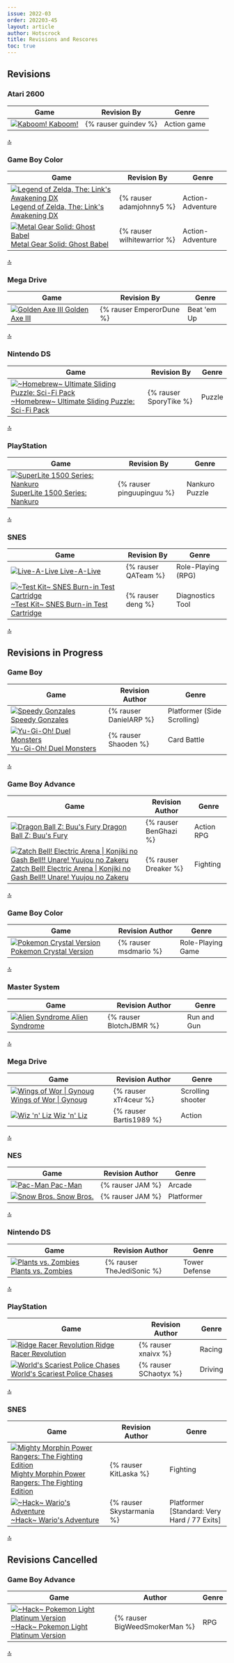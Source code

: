 ```yaml
---
issue: 2022-03
order: 202203-45
layout: article
author: Hotscrock
title: Revisions and Rescores
toc: true
---
```


## Revisions

### Atari 2600


| Game                                                                                                                                                                                                                         | Revision By          | Genre       |
| ---------------------------------------------------------------------------------------------------------------------------------------------------------------------------------------------------------------------------- | -------------------- | ----------- |
| <a class="gameicon-link" href="https://retroachievements.org/game/12735" target="_blank" rel="noopener"> <img class="gameicon" src="https://retroachievements.org/Images/016774.png" alt="Kaboom!"> <span>Kaboom!</span></a> | {% rauser guindev %} | Action game |

<a href="#toc">:top:</a>


### Game Boy Color


| Game                                                                                                                                                                                                                                                                                            | Revision By                 | Genre            |
| ----------------------------------------------------------------------------------------------------------------------------------------------------------------------------------------------------------------------------------------------------------------------------------------------- | --------------------------- | ---------------- |
| <a class="gameicon-link" href="https://retroachievements.org/game/5371" target="_blank" rel="noopener"> <img class="gameicon" src="https://retroachievements.org/Images/046977.png" alt="Legend of Zelda, The: Link's Awakening DX"> <span>Legend of Zelda, The: Link's Awakening DX</span></a> | {% rauser adamjohnny5 %}    | Action-Adventure |
| <a class="gameicon-link" href="https://retroachievements.org/game/520" target="_blank" rel="noopener"> <img class="gameicon" src="https://retroachievements.org/Images/004440.png" alt="Metal Gear Solid: Ghost Babel"> <span>Metal Gear Solid: Ghost Babel</span></a>                          | {% rauser wilhitewarrior %} | Action-Adventure |

<a href="#toc">:top:</a>


### Mega Drive


| Game                                                                                                                                                                                                                                    | Revision By              | Genre       |
| --------------------------------------------------------------------------------------------------------------------------------------------------------------------------------------------------------------------------------------- | ------------------------ | ----------- |
| <a class="gameicon-link" href="https://retroachievements.org/game/88" target="_blank" rel="noopener"> <img class="gameicon" src="https://retroachievements.org/Images/049191.png" alt="Golden Axe III"> <span>Golden Axe III</span></a> | {% rauser EmperorDune %} | Beat 'em Up |

<a href="#toc">:top:</a>


### Nintendo DS


| Game                                                                                                                                                                                                                                                                                                         | Revision By            | Genre  |
| ------------------------------------------------------------------------------------------------------------------------------------------------------------------------------------------------------------------------------------------------------------------------------------------------------------ | ---------------------- | ------ |
| <a class="gameicon-link" href="https://retroachievements.org/game/14842" target="_blank" rel="noopener"> <img class="gameicon" src="https://retroachievements.org/Images/053815.png" alt="~Homebrew~ Ultimate Sliding Puzzle: Sci-Fi Pack"> <span>~Homebrew~ Ultimate Sliding Puzzle: Sci-Fi Pack</span></a> | {% rauser SporyTike %} | Puzzle |

<a href="#toc">:top:</a>


### PlayStation


| Game                                                                                                                                                                                                                                                                       | Revision By               | Genre          |
| -------------------------------------------------------------------------------------------------------------------------------------------------------------------------------------------------------------------------------------------------------------------------- | ------------------------- | -------------- |
| <a class="gameicon-link" href="https://retroachievements.org/game/14582" target="_blank" rel="noopener"> <img class="gameicon" src="https://retroachievements.org/Images/031202.png" alt="SuperLite 1500 Series: Nankuro"> <span>SuperLite 1500 Series: Nankuro</span></a> | {% rauser pinguupinguu %} | Nankuro Puzzle |

<a href="#toc">:top:</a>


### SNES


| Game                                                                                                                                                                                                                                                                                       | Revision By         | Genre              |
| ------------------------------------------------------------------------------------------------------------------------------------------------------------------------------------------------------------------------------------------------------------------------------------------ | ------------------- | ------------------ |
| <a class="gameicon-link" href="https://retroachievements.org/game/1411" target="_blank" rel="noopener"> <img class="gameicon" src="https://retroachievements.org/Images/008516.png" alt="Live-A-Live"> <span>Live-A-Live</span></a>                                                        | {% rauser QATeam %} | Role-Playing (RPG) |
| <a class="gameicon-link" href="https://retroachievements.org/game/10701" target="_blank" rel="noopener"> <img class="gameicon" src="https://retroachievements.org/Images/051152.png" alt="~Test Kit~ SNES Burn-in Test Cartridge"> <span>~Test Kit~ SNES Burn-in Test Cartridge</span></a> | {% rauser deng %}   | Diagnostics Tool   |

<a href="#toc">:top:</a>



## Revisions in Progress

### Game Boy


| Game                                                                                                                                                                                                                                                       | Revision Author        | Genre                       |
| ---------------------------------------------------------------------------------------------------------------------------------------------------------------------------------------------------------------------------------------------------------- | ---------------------- | --------------------------- |
| <a class="gameicon-link" href="https://retroachievements.org/game/3329" target="_blank" rel="noopener"> <img class="gameicon" src="https://retroachievements.org/Images/046738.png" alt="Speedy Gonzales"> <span>Speedy Gonzales</span></a>                | {% rauser DanielARP %} | Platformer (Side Scrolling) |
| <a class="gameicon-link" href="https://retroachievements.org/game/595" target="_blank" rel="noopener"> <img class="gameicon" src="https://retroachievements.org/Images/027227.png" alt="Yu-Gi-Oh! Duel Monsters"> <span>Yu-Gi-Oh! Duel Monsters</span></a> | {% rauser Shaoden %}   | Card Battle                 |

<a href="#toc">:top:</a>


### Game Boy Advance


| Game                                                                                                                                                                                                                                                                                                                                                                  | Revision Author       | Genre      |
| --------------------------------------------------------------------------------------------------------------------------------------------------------------------------------------------------------------------------------------------------------------------------------------------------------------------------------------------------------------------- | --------------------- | ---------- |
| <a class="gameicon-link" href="https://retroachievements.org/game/754" target="_blank" rel="noopener"> <img class="gameicon" src="https://retroachievements.org/Images/034392.png" alt="Dragon Ball Z: Buu's Fury"> <span>Dragon Ball Z: Buu's Fury</span></a>                                                                                                        | {% rauser BenGhazi %} | Action RPG |
| <a class="gameicon-link" href="https://retroachievements.org/game/7015" target="_blank" rel="noopener"> <img class="gameicon" src="https://retroachievements.org/Images/045956.png" alt="Zatch Bell! Electric Arena \| Konjiki no Gash Bell!! Unare! Yuujou no Zakeru"> <span>Zatch Bell! Electric Arena \| Konjiki no Gash Bell!! Unare! Yuujou no Zakeru</span></a> | {% rauser Dreaker %}  | Fighting   |

<a href="#toc">:top:</a>


### Game Boy Color


| Game                                                                                                                                                                                                                                                       | Revision Author       | Genre             |
| ---------------------------------------------------------------------------------------------------------------------------------------------------------------------------------------------------------------------------------------------------------- | --------------------- | ----------------- |
| <a class="gameicon-link" href="https://retroachievements.org/game/810" target="_blank" rel="noopener"> <img class="gameicon" src="https://retroachievements.org/Images/034421.png" alt="Pokemon Crystal Version"> <span>Pokemon Crystal Version</span></a> | {% rauser msdmario %} | Role-Playing Game |

<a href="#toc">:top:</a>


### Master System


| Game                                                                                                                                                                                                                                       | Revision Author         | Genre       |
| ------------------------------------------------------------------------------------------------------------------------------------------------------------------------------------------------------------------------------------------ | ----------------------- | ----------- |
| <a class="gameicon-link" href="https://retroachievements.org/game/10747" target="_blank" rel="noopener"> <img class="gameicon" src="https://retroachievements.org/Images/047136.png" alt="Alien Syndrome"> <span>Alien Syndrome</span></a> | {% rauser BlotchJBMR %} | Run and Gun |

<a href="#toc">:top:</a>


### Mega Drive


| Game                                                                                                                                                                                                                                                     | Revision Author         | Genre             |
| -------------------------------------------------------------------------------------------------------------------------------------------------------------------------------------------------------------------------------------------------------- | ----------------------- | ----------------- |
| <a class="gameicon-link" href="https://retroachievements.org/game/330" target="_blank" rel="noopener"> <img class="gameicon" src="https://retroachievements.org/Images/009228.png" alt="Wings of Wor \| Gynoug"> <span>Wings of Wor \| Gynoug</span></a> | {% rauser xTr4ceur %}   | Scrolling shooter |
| <a class="gameicon-link" href="https://retroachievements.org/game/4509" target="_blank" rel="noopener"> <img class="gameicon" src="https://retroachievements.org/Images/003060.png" alt="Wiz 'n' Liz"> <span>Wiz 'n' Liz</span></a>                      | {% rauser Bartis1989 %} | Action            |

<a href="#toc">:top:</a>


### NES


| Game                                                                                                                                                                                                                              | Revision Author  | Genre      |
| --------------------------------------------------------------------------------------------------------------------------------------------------------------------------------------------------------------------------------- | ---------------- | ---------- |
| <a class="gameicon-link" href="https://retroachievements.org/game/1491" target="_blank" rel="noopener"> <img class="gameicon" src="https://retroachievements.org/Images/039727.png" alt="Pac-Man"> <span>Pac-Man</span></a>       | {% rauser JAM %} | Arcade     |
| <a class="gameicon-link" href="https://retroachievements.org/game/1961" target="_blank" rel="noopener"> <img class="gameicon" src="https://retroachievements.org/Images/025040.png" alt="Snow Bros."> <span>Snow Bros.</span></a> | {% rauser JAM %} | Platformer |

<a href="#toc">:top:</a>


### Nintendo DS


| Game                                                                                                                                                                                                                                               | Revision Author           | Genre         |
| -------------------------------------------------------------------------------------------------------------------------------------------------------------------------------------------------------------------------------------------------- | ------------------------- | ------------- |
| <a class="gameicon-link" href="https://retroachievements.org/game/12718" target="_blank" rel="noopener"> <img class="gameicon" src="https://retroachievements.org/Images/034206.png" alt="Plants vs. Zombies"> <span>Plants vs. Zombies</span></a> | {% rauser TheJediSonic %} | Tower Defense |

<a href="#toc">:top:</a>


### PlayStation


| Game                                                                                                                                                                                                                                                                       | Revision Author       | Genre   |
| -------------------------------------------------------------------------------------------------------------------------------------------------------------------------------------------------------------------------------------------------------------------------- | --------------------- | ------- |
| <a class="gameicon-link" href="https://retroachievements.org/game/5332" target="_blank" rel="noopener"> <img class="gameicon" src="https://retroachievements.org/Images/049669.png" alt="Ridge Racer Revolution"> <span>Ridge Racer Revolution</span></a>                  | {% rauser xnaivx %}   | Racing  |
| <a class="gameicon-link" href="https://retroachievements.org/game/14691" target="_blank" rel="noopener"> <img class="gameicon" src="https://retroachievements.org/Images/027754.png" alt="World's Scariest Police Chases"> <span>World's Scariest Police Chases</span></a> | {% rauser SChaotyx %} | Driving |

<a href="#toc">:top:</a>


### SNES


| Game                                                                                                                                                                                                                                                                                                              | Revision Author           | Genre                                       |
| ----------------------------------------------------------------------------------------------------------------------------------------------------------------------------------------------------------------------------------------------------------------------------------------------------------------- | ------------------------- | ------------------------------------------- |
| <a class="gameicon-link" href="https://retroachievements.org/game/1032" target="_blank" rel="noopener"> <img class="gameicon" src="https://retroachievements.org/Images/052154.png" alt="Mighty Morphin Power Rangers: The Fighting Edition"> <span>Mighty Morphin Power Rangers: The Fighting Edition</span></a> | {% rauser KitLaska %}     | Fighting                                    |
| <a class="gameicon-link" href="https://retroachievements.org/game/9175" target="_blank" rel="noopener"> <img class="gameicon" src="https://retroachievements.org/Images/023217.png" alt="~Hack~ Wario's Adventure"> <span>~Hack~ Wario's Adventure</span></a>                                                     | {% rauser Skystarmania %} | Platformer [Standard: Very Hard / 77 Exits] |

<a href="#toc">:top:</a>

## Revisions Cancelled

### Game Boy Advance


| Game                                                                                                                                                                                                                                                                                    | Author                        | Genre |
| --------------------------------------------------------------------------------------------------------------------------------------------------------------------------------------------------------------------------------------------------------------------------------------- | ----------------------------- | ----- |
| <a class="gameicon-link" href="https://retroachievements.org/game/3817" target="_blank" rel="noopener"> <img class="gameicon" src="https://retroachievements.org/Images/005490.png" alt="~Hack~ Pokemon Light Platinum Version"> <span>~Hack~ Pokemon Light Platinum Version</span></a> | {% rauser BigWeedSmokerMan %} | RPG   |

<a href="#toc">:top:</a>

